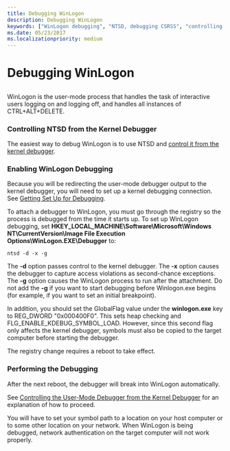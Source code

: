 ```yaml
---
title: Debugging WinLogon
description: Debugging WinLogon
keywords: ["WinLogon debugging", "NTSD, debugging CSRSS", "controlling the user-mode debugger from the kernel debugger, debugging WinLogon"]
ms.date: 05/23/2017
ms.localizationpriority: medium
---
```


# Debugging WinLogon


## <span id="ddk_debugging_winlogon_with_ntsd_dbg"></span><span id="DDK_DEBUGGING_WINLOGON_WITH_NTSD_DBG"></span>


WinLogon is the user-mode process that handles the task of interactive users logging on and logging off, and handles all instances of CTRL+ALT+DELETE.

### <span id="controlling_ntsd_from_the_kernel_debugger"></span><span id="CONTROLLING_NTSD_FROM_THE_KERNEL_DEBUGGER"></span>Controlling NTSD from the Kernel Debugger

The easiest way to debug WinLogon is to use NTSD and [control it from the kernel debugger](controlling-the-user-mode-debugger-from-the-kernel-debugger.md).

### <span id="enabling_winlogon_debugging"></span><span id="ENABLING_WINLOGON_DEBUGGING"></span>Enabling WinLogon Debugging

Because you will be redirecting the user-mode debugger output to the kernel debugger, you will need to set up a kernel debugging connection. See [Getting Set Up for Debugging](getting-set-up-for-debugging.md).

To attach a debugger to WinLogon, you must go through the registry so the process is debugged from the time it starts up. To set up WinLogon debugging, set **HKEY\_LOCAL\_MACHINE\\Software\\Microsoft\\Windows NT\\CurrentVersion\\Image File Execution Options\\WinLogon.EXE\\Debugger** to:

```console
ntsd -d -x -g 
```

The **-d** option passes control to the kernel debugger. The **-x** option causes the debugger to capture access violations as second-chance exceptions. The **-g** option causes the WinLogon process to run after the attachment. Do not add the **-g** if you want to start debugging before Winlogon.exe begins (for example, if you want to set an initial breakpoint).

In addition, you should set the GlobalFlag value under the **winlogon.exe** key to REG\_DWORD "0x000400F0". This sets heap checking and FLG\_ENABLE\_KDEBUG\_SYMBOL\_LOAD. However, since this second flag only affects the kernel debugger, symbols must also be copied to the target computer before starting the debugger.

The registry change requires a reboot to take effect.

### <span id="performing_the_debugging"></span><span id="PERFORMING_THE_DEBUGGING"></span>Performing the Debugging

After the next reboot, the debugger will break into WinLogon automatically.

See [Controlling the User-Mode Debugger from the Kernel Debugger](controlling-the-user-mode-debugger-from-the-kernel-debugger.md) for an explanation of how to proceed.

You will have to set your symbol path to a location on your host computer or to some other location on your network. When WinLogon is being debugged, network authentication on the target computer will not work properly.

 

 





